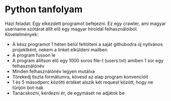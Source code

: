 # Python tanfolyam

Házi feladat:
Egy elkezdett programot befejezni. Ez egy crawler, ami magyar username szótárat állít elő egy magyar híroldal felhasználóiból.
Követelmények:
- A kész programot 1 héten belül feltölteni a saját githubodra új nyilvános projektként, nekem a linket elküldeni mailben
- A program fusson le
- A program állítson elő egy 1000 soros file-t (users.txt) amiben 1 sor egy felhasználónév
- Minden felhasználónév legyen mutálva
- Törekedj tiszta formátumra, kövesd az alap program konvencióit
- 1 és 5 másodperc közötti értéket alszik két request között, hogy ne tűnjön bot-nak
- Tanácskozni, kérdezni ér, de egymásét ne adjátok be
